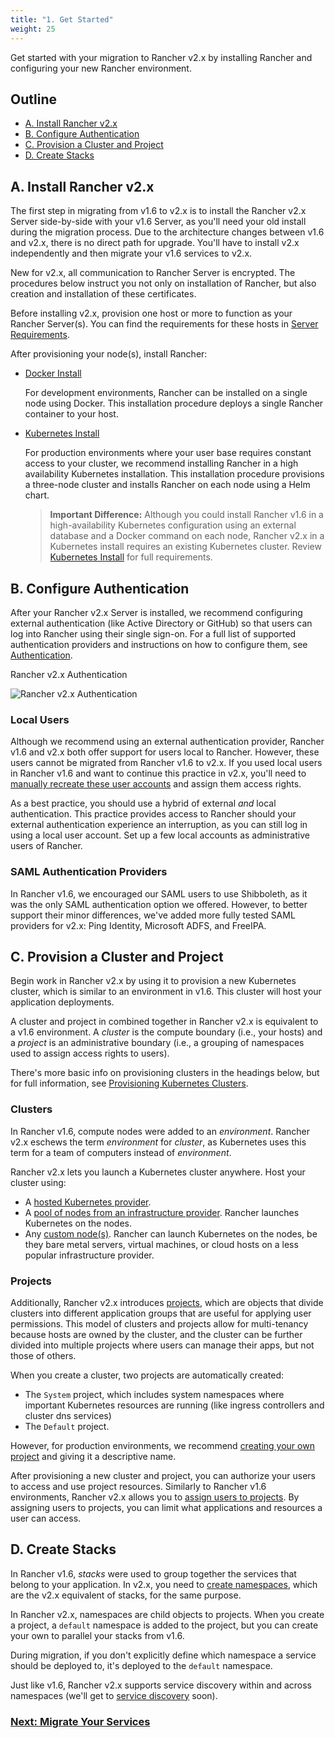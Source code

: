 ```yaml
---
title: "1. Get Started"
weight: 25
---
```

Get started with your migration to Rancher v2.x by installing Rancher and configuring your new Rancher environment.

## Outline

<!-- TOC -->

- [A. Install Rancher v2.x](#a-install-rancher-v2-x)
- [B. Configure Authentication](#b-configure-authentication)
- [C. Provision a Cluster and Project](#c-provision-a-cluster-and-project)
- [D. Create Stacks](#d-create-stacks)


<!-- /TOC -->

## A. Install Rancher v2.x

The first step in migrating from v1.6 to v2.x is to install the Rancher v2.x Server side-by-side with your v1.6 Server, as you'll need your old install during the migration process. Due to the architecture changes between v1.6 and v2.x, there is no direct path for upgrade. You'll have to install v2.x independently and then migrate your v1.6 services to v2.x.

New for v2.x, all communication to Rancher Server is encrypted. The procedures below instruct you not only on installation of Rancher, but also creation and installation of these certificates.

Before installing v2.x, provision one host or more to function as your Rancher Server(s). You can find the requirements for these hosts in [Server Requirements]({{<baseurl>}}/rancher/latest/en/installation/requirements/).

After provisioning your node(s), install Rancher:

- [Docker Install]({{<baseurl>}}/rancher/latest/en/installation/single-node)

    For development environments, Rancher can be installed on a single node using Docker. This installation procedure deploys a single Rancher container to your host.

- [Kubernetes Install]({{<baseurl>}}/rancher/latest/en/installation/k8s-install/)

    For production environments where your user base requires constant access to your cluster, we recommend installing Rancher in a high availability Kubernetes installation. This installation procedure provisions a three-node cluster and installs Rancher on each node using a Helm chart.

    >**Important Difference:** Although you could install Rancher v1.6 in a high-availability Kubernetes configuration using an external database and a Docker command on each node, Rancher v2.x in a Kubernetes install requires an existing Kubernetes cluster. Review [Kubernetes Install]({{<baseurl>}}/rancher/latest/en/installation/k8s-install/) for full requirements.

## B. Configure Authentication

After your Rancher v2.x Server is installed, we recommend configuring external authentication (like Active Directory or GitHub) so that users can log into Rancher using their single sign-on. For a full list of supported authentication providers and instructions on how to configure them, see [Authentication]({{<baseurl>}}/rancher/latest/en/admin-settings/authentication).

<figcaption>Rancher v2.x Authentication</figcaption>

![Rancher v2.x Authentication]({{<baseurl>}}/img/rancher/auth-providers.svg)

### Local Users

Although we recommend using an external authentication provider, Rancher v1.6 and v2.x both offer support for users local to Rancher. However, these users cannot be migrated from Rancher v1.6 to v2.x. If you used local users in Rancher v1.6 and want to continue this practice in v2.x, you'll need to [manually recreate these user accounts]({{<baseurl>}}/rancher/latest/en/admin-settings/authentication/) and assign them access rights.

As a best practice, you should use a hybrid of external _and_ local authentication. This practice provides access to Rancher should your external authentication experience an interruption, as you can still log in using a local user account. Set up a few local accounts as administrative users of Rancher.


### SAML Authentication Providers

In Rancher v1.6, we encouraged our SAML users to use Shibboleth, as it was the only SAML authentication option we offered. However, to better support their minor differences, we've added more fully tested SAML providers for v2.x: Ping Identity, Microsoft ADFS, and FreeIPA.

## C. Provision a Cluster and Project

Begin work in Rancher v2.x by using it to provision a new Kubernetes cluster, which is similar to an environment in v1.6. This cluster will host your application deployments.

A cluster and project in combined together in Rancher v2.x is equivalent to a v1.6 environment. A _cluster_ is the compute boundary (i.e., your hosts) and a _project_ is an administrative boundary (i.e., a grouping of namespaces used to assign access rights to users).

There's more basic info on provisioning clusters in the headings below, but for full information, see [Provisioning Kubernetes Clusters]({{<baseurl>}}/rancher/latest/en/cluster-provisioning/).

### Clusters

In Rancher v1.6, compute nodes were added to an _environment_. Rancher v2.x eschews the term _environment_ for _cluster_, as Kubernetes uses this term for a team of computers instead of _environment_.

Rancher v2.x lets you launch a Kubernetes cluster anywhere. Host your cluster using:

- A [hosted Kubernetes provider]({{<baseurl>}}/rancher/latest/en/cluster-provisioning/hosted-kubernetes-clusters/).
- A [pool of nodes from an infrastructure provider]({{<baseurl>}}/rancher/latest/en/cluster-provisioning/rke-clusters/node-pools/). Rancher launches Kubernetes on the nodes.
- Any [custom node(s)]({{<baseurl>}}/rancher/latest/en/cluster-provisioning/rke-clusters/custom-nodes/). Rancher can launch Kubernetes on the nodes, be they bare metal servers, virtual machines, or cloud hosts on a less popular infrastructure provider.

### Projects

Additionally, Rancher v2.x introduces [projects]({{<baseurl>}}/rancher/latest/en/k8s-in-rancher/projects-and-namespaces/), which are objects that divide clusters into different application groups that are useful for applying user permissions. This model of clusters and projects allow for multi-tenancy because hosts are owned by the cluster, and the cluster can be further divided into multiple projects where users can manage their apps, but not those of others.

When you create a cluster, two projects are automatically created:

- The `System` project, which includes system namespaces where important Kubernetes resources are running (like ingress controllers and cluster dns services)
- The `Default` project.

However, for production environments, we recommend [creating your own project]({{<baseurl>}}/rancher/latest/en/project-admin/namespaces/#creating-projects) and giving it a descriptive name.

After provisioning a new cluster and project, you can authorize your users to access and use project resources. Similarly to Rancher v1.6 environments, Rancher v2.x allows you to [assign users to projects]({{<baseurl>}}/rancher/latest/en/k8s-in-rancher/projects-and-namespaces/editing-projects/). By assigning users to projects, you can limit what applications and resources a user can access.

## D. Create Stacks

In Rancher v1.6, _stacks_ were used to group together the services that belong to your application. In v2.x, you need to [create namespaces]({{<baseurl>}}/rancher/latest/en/k8s-in-rancher/projects-and-namespaces/#creating-namespaces), which are the v2.x equivalent of stacks, for the same purpose.

In Rancher v2.x, namespaces are child objects to projects. When you create a project, a `default` namespace is added to the project, but you can create your own to parallel your stacks from v1.6.

During migration, if you don't explicitly define which namespace a service should be deployed to, it's deployed to the `default` namespace.

Just like v1.6, Rancher v2.x supports service discovery within and across namespaces (we'll get to [service discovery]({{<baseurl>}}/rancher/latest/en/v1.6-migration/discover-services) soon).


### [Next: Migrate Your Services]({{<baseurl>}}/rancher/latest/en/v1.6-migration/run-migration-tool)
